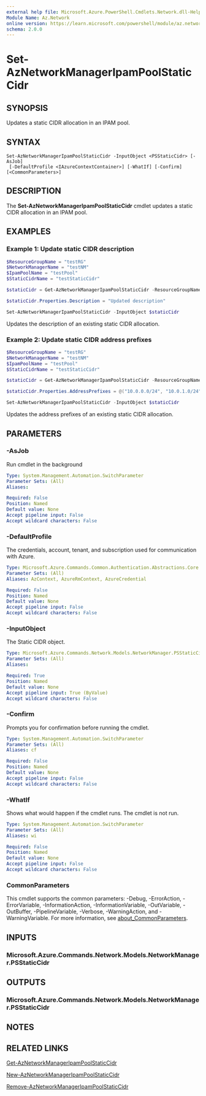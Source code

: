 ```yaml
---
external help file: Microsoft.Azure.PowerShell.Cmdlets.Network.dll-Help.xml
Module Name: Az.Network
online version: https://learn.microsoft.com/powershell/module/az.network/set-aznetworkmanageripampoolstaticcidr
schema: 2.0.0
---
```


# Set-AzNetworkManagerIpamPoolStaticCidr

## SYNOPSIS
Updates a static CIDR allocation in an IPAM pool.

## SYNTAX

```
Set-AzNetworkManagerIpamPoolStaticCidr -InputObject <PSStaticCidr> [-AsJob] 
 [-DefaultProfile <IAzureContextContainer>] [-WhatIf] [-Confirm] [<CommonParameters>]
```

## DESCRIPTION
The **Set-AzNetworkManagerIpamPoolStaticCidr** cmdlet updates a static CIDR allocation in an IPAM pool.

## EXAMPLES

### Example 1: Update static CIDR description
```powershell
$ResourceGroupName = "testRG"
$NetworkManagerName = "testNM"
$IpamPoolName = "testPool"
$StaticCidrName = "testStaticCidr"

$staticCidr = Get-AzNetworkManagerIpamPoolStaticCidr -ResourceGroupName $ResourceGroupName -NetworkManagerName $NetworkManagerName -IpamPoolName $IpamPoolName -Name $StaticCidrName

$staticCidr.Properties.Description = "Updated description"

Set-AzNetworkManagerIpamPoolStaticCidr -InputObject $staticCidr
```

Updates the description of an existing static CIDR allocation.

### Example 2: Update static CIDR address prefixes
```powershell
$ResourceGroupName = "testRG"
$NetworkManagerName = "testNM"
$IpamPoolName = "testPool"
$StaticCidrName = "testStaticCidr"

$staticCidr = Get-AzNetworkManagerIpamPoolStaticCidr -ResourceGroupName $ResourceGroupName -NetworkManagerName $NetworkManagerName -IpamPoolName $IpamPoolName -Name $StaticCidrName

$staticCidr.Properties.AddressPrefixes = @("10.0.0.0/24", "10.0.1.0/24")

Set-AzNetworkManagerIpamPoolStaticCidr -InputObject $staticCidr
```

Updates the address prefixes of an existing static CIDR allocation.

## PARAMETERS

### -AsJob
Run cmdlet in the background

```yaml
Type: System.Management.Automation.SwitchParameter
Parameter Sets: (All)
Aliases:

Required: False
Position: Named
Default value: None
Accept pipeline input: False
Accept wildcard characters: False
```

### -DefaultProfile
The credentials, account, tenant, and subscription used for communication with Azure.

```yaml
Type: Microsoft.Azure.Commands.Common.Authentication.Abstractions.Core.IAzureContextContainer
Parameter Sets: (All)
Aliases: AzContext, AzureRmContext, AzureCredential

Required: False
Position: Named
Default value: None
Accept pipeline input: False
Accept wildcard characters: False
```

### -InputObject
The Static CIDR object.

```yaml
Type: Microsoft.Azure.Commands.Network.Models.NetworkManager.PSStaticCidr
Parameter Sets: (All)
Aliases:

Required: True
Position: Named
Default value: None
Accept pipeline input: True (ByValue)
Accept wildcard characters: False
```

### -Confirm
Prompts you for confirmation before running the cmdlet.

```yaml
Type: System.Management.Automation.SwitchParameter
Parameter Sets: (All)
Aliases: cf

Required: False
Position: Named
Default value: None
Accept pipeline input: False
Accept wildcard characters: False
```

### -WhatIf
Shows what would happen if the cmdlet runs.
The cmdlet is not run.

```yaml
Type: System.Management.Automation.SwitchParameter
Parameter Sets: (All)
Aliases: wi

Required: False
Position: Named
Default value: None
Accept pipeline input: False
Accept wildcard characters: False
```

### CommonParameters
This cmdlet supports the common parameters: -Debug, -ErrorAction, -ErrorVariable, -InformationAction, -InformationVariable, -OutVariable, -OutBuffer, -PipelineVariable, -Verbose, -WarningAction, and -WarningVariable. For more information, see [about_CommonParameters](http://go.microsoft.com/fwlink/?LinkID=113216).

## INPUTS

### Microsoft.Azure.Commands.Network.Models.NetworkManager.PSStaticCidr

## OUTPUTS

### Microsoft.Azure.Commands.Network.Models.NetworkManager.PSStaticCidr

## NOTES

## RELATED LINKS

[Get-AzNetworkManagerIpamPoolStaticCidr](./Get-AzNetworkManagerIpamPoolStaticCidr.md)

[New-AzNetworkManagerIpamPoolStaticCidr](./New-AzNetworkManagerIpamPoolStaticCidr.md)

[Remove-AzNetworkManagerIpamPoolStaticCidr](./Remove-AzNetworkManagerIpamPoolStaticCidr.md)